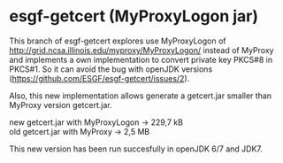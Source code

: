 esgf-getcert (MyProxyLogon jar)
============

This branch of esgf-getcert explores use MyProxyLogon of http://grid.ncsa.illinois.edu/myproxy/MyProxyLogon/ instead of MyProxy and implements a own implementation to convert private key PKCS#8 in PKCS#1.  So it can avoid the bug with openJDK versions (https://github.com/ESGF/esgf-getcert/issues/2).

Also, this new implementation allows generate a getcert.jar smaller than MyProxy version getcert.jar.

  new getcert.jar with MyProxyLogon -> 229,7 kB                                                                            
  old getcert.jar with MyProxy -> 2,5 MB

This new version has been run succesfully in openJDK 6/7 and JDK7.
